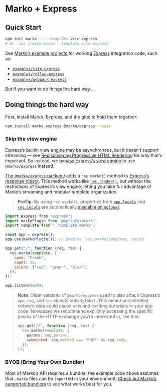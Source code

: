 # Marko + Express

## Quick Start

```sh
npm init marko -- --template vite-express
# Or `npx create-marko --template vite-express`
```

See [Marko’s example projects](https://github.com/marko-js/examples) for working [Express](https://expressjs.com/) integration code, such as:

- [`examples/vite-express`](https://github.com/marko-js/examples/tree/master/examples/vite-express)
- [`examples/rollup-express`](https://github.com/marko-js/examples/tree/master/examples/rollup-express)
- [`examples/webpack-express`](https://github.com/marko-js/examples/tree/master/examples/webpack-express)

But if you want to do things the hard way…

## Doing things the hard way

First, install Marko, Express, and the glue to hold them together:

```sh
npm install marko express @marko/express --save
```

### Skip the view engine

Express’s builtin view engine may be asynchronous, but it doesn’t support streaming — see [Rediscovering Progressive HTML Rendering](https://tech.ebayinc.com/engineering/async-fragments-rediscovering-progressive-html-rendering-with-marko/) for why that’s important. So instead, we [bypass Express’s view engine](https://strongloop.com/strongblog/bypassing-express-view-rendering-for-speed-and-modularity/) to use `@marko/express` instead.

[The `@marko/express` package](https://www.npmjs.com/package/@marko/express) adds a `res.marko()` method to [Express’s response object](https://expressjs.com/en/api.html#res). This method works like [`res.render()`](https://expressjs.com/en/api.html#res.render), but without the restrictions of Express’s view engine, letting you take full advantage of Marko’s streaming and modular template organization.

> **ProTip**: By using `res.marko()`, properties from [`app.locals`](https://expressjs.com/en/api.html#app.locals) and [`res.locals`](https://expressjs.com/en/api.html#res.locals) are automatically [available on `$global`](https://markojs.com/docs/rendering/#global-data).

```js
import express from "express";
import markoPlugin from "@marko/express";
import template from "./template.marko";

const app = express();
app.use(markoPlugin()); // Enables `res.marko(template, input)`

app.get("/", function (req, res) {
  res.marko(template, {
    name: "Frank",
    count: 30,
    colors: ["red", "green", "blue"],
  });
});

app.listen(8080);
```

> **Note**: Older versions of `@marko/express` used to also attach Express’s `app`, `req`, and `res` objects onto `$global`. This meant uncontrolled network data could cause new and exciting surprises in your app code. Nowadays we recommend explicitly accessing the specific pieces of the HTTP exchange you’re interested in, like this:
>
> ```js
> app.get("/", function (req, res) {
>   res.marko(template, {
>     params: req.params,
>     submitted: req.method === "POST" && req.body,
>   });
> });
> ```

### BYOB (Bring Your Own Bundler)

Most of Marko’s API requires a bundler: the example code above assumes that `.marko` files can be `import`ed in your environment. [Check out Marko’s supported bundlers](https://markojs.com/docs/bundler-integrations-overview/) to see what works best for you.
